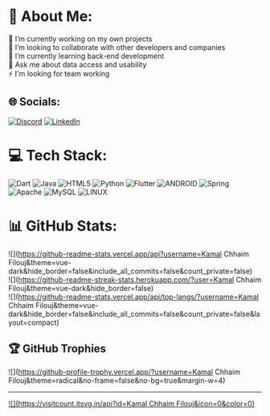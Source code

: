 # 💫 About Me:
🔭 I’m currently working on my own projects<br>👯 I’m looking to collaborate with other developers and companies<br>🌱 I’m currently learning back-end development<br>💬 Ask me about data access and usability<br>⚡ I'm looking for team working


## 🌐 Socials:
[![Discord](https://img.shields.io/badge/Discord-%237289DA.svg?logo=discord&logoColor=white)](https://discord.gg/Tlyn#6012) [![LinkedIn](https://img.shields.io/badge/LinkedIn-%230077B5.svg?logo=linkedin&logoColor=white)](https://linkedin.com/in/https://www.linkedin.com/in/kamal-chhaim-filouj-3bb5b623a/) 

# 💻 Tech Stack:
![Dart](https://img.shields.io/badge/dart-%230175C2.svg?style=flat&logo=dart&logoColor=white) ![Java](https://img.shields.io/badge/java-%23ED8B00.svg?style=flat&logo=java&logoColor=white) ![HTML5](https://img.shields.io/badge/html5-%23E34F26.svg?style=flat&logo=html5&logoColor=white) ![Python](https://img.shields.io/badge/python-3670A0?style=flat&logo=python&logoColor=ffdd54) ![Flutter](https://img.shields.io/badge/Flutter-%2302569B.svg?style=flat&logo=Flutter&logoColor=white) ![ANDROID](https://img.shields.io/badge/android-%2320232a.svg?style=flat&logo=android&logoColor=%a4c639) ![Spring](https://img.shields.io/badge/spring-%236DB33F.svg?style=flat&logo=spring&logoColor=white) ![Apache](https://img.shields.io/badge/apache-%23D42029.svg?style=flat&logo=apache&logoColor=white) ![MySQL](https://img.shields.io/badge/mysql-%2300f.svg?style=flat&logo=mysql&logoColor=white) ![LINUX](https://img.shields.io/badge/Linux-FCC624?style=flat&logo=linux&logoColor=black)
# 📊 GitHub Stats:
![](https://github-readme-stats.vercel.app/api?username=Kamal Chhaim Filouj&theme=vue-dark&hide_border=false&include_all_commits=false&count_private=false)<br/>
![](https://github-readme-streak-stats.herokuapp.com/?user=Kamal Chhaim Filouj&theme=vue-dark&hide_border=false)<br/>
![](https://github-readme-stats.vercel.app/api/top-langs/?username=Kamal Chhaim Filouj&theme=vue-dark&hide_border=false&include_all_commits=false&count_private=false&layout=compact)

## 🏆 GitHub Trophies
![](https://github-profile-trophy.vercel.app/?username=Kamal Chhaim Filouj&theme=radical&no-frame=false&no-bg=true&margin-w=4)

---
[![](https://visitcount.itsvg.in/api?id=Kamal Chhaim Filouj&icon=0&color=0)](https://visitcount.itsvg.in)

<!-- Proudly created with GPRM ( https://gprm.itsvg.in ) -->
